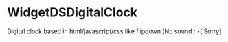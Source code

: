 # WidgetDSDigitalClock
 Digital clock based in html/javascript/css like flipdown [No sound : -( Sorry]
